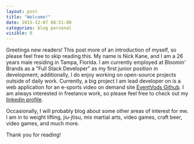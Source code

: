 ```yaml
---
layout: post
title: "Welcome!"
date: 2015-12-07 08:51:00
categories: blog personal
visible: 0
---
```

Greetings new readers! This post more of an introduction of myself, so please feel free to skip reading this. My name is Nick Kane, and I am a 26 years male residing in Tampa, Florida. I am currently employed at Bloomin' Brands as a "Full Stack Developer" as my first junior position in development; additionally, I do enjoy working on open-source projects outside of daily work. Currently, a big project I am lead developer on is a web application for an e-sports video on demand site [EventVods Github][eventvods]. I am always interested in freelance work, so please feel free to check out my [linkedin profile][linkedin].

Occasionally, I will probably blog about some other areas of interest for me. I am in to weight lifting, jiu-jtisu, mix martial arts, video games, craft beer, video games, and much more.

Thank you for reading!

[linkedin]:     https://www.linkedin.com/in/nkanedev
[eventvods]:    http://github.com/eventvods/eventvods
